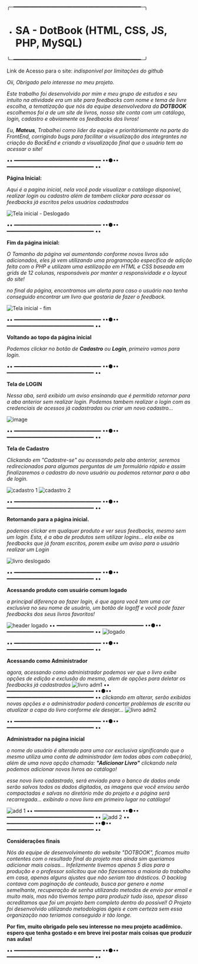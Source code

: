 ╭─━━━━━━━━━━━━━━━━━━━━━━━━━━━━━━━━━━━━━━━━━─╮
- # SA - DotBook (HTML, CSS, JS, PHP, MySQL)
╰─━━━━━━━━━━━━━━━━━━━━━━━━━━━━━━━━━━━━━━━━━─╯

Link de Acesso para o site: *indisponivel por limitações do github*

*Oii, Obrigado pelo interesse no meu projeto.*

*Este trabalho foi desenvolvido por mim e meu grupo de estudos e seu intuito na atividade era um site para feedbacks com nome e tema de livre escolha, a tematização que nós da equipe desenvolvedora da **DOTBOOK** escolhemos foi a de um site de livros, nosso site conta com um catálogo, login, cadastro e obviamente os feedbacks dos livros!*

*Eu, **Mateus**, Trabalhei como lider da equipe e prioritáriamente na parte do FrontEnd, corrigindo bugs para facilitar a visualização dos integrantes na criação do BackEnd e criando a visualização final que o usuário tem ao acessar o site!*

•• ━━━━━━━━━━━━━━━━━━━━━━━━━━━━ ••●•• ━━━━━━━━━━━━━━━━━━━━━━━━━━━━ ••


**Página Inicial:**

*Aqui é a pagina inicial, nela você pode visualizar o catálogo disponivel, realizar login ou cadastro além de tambem clickar para acessar os feedbacks já escritos pelos usuários cadastrados*



![Tela inicial - Deslogado](https://user-images.githubusercontent.com/109548196/193477836-9af2c762-0909-456d-acf4-b2b066eb5bc9.png)


•• ━━━━━━━━━━━━━━━━━━━━━━━━━━━━ ••●•• ━━━━━━━━━━━━━━━━━━━━━━━━━━━━ ••


**Fim da página inicial:**

*O Tamanho da página vai aumentando conforme novos livros são adicionados, eles já vem utilizando uma programação especifica de adição feita com o PHP e utilizam uma estilização em HTML e CSS baseada em grids de 12 colunas, responsáveis por manter a responsividade e o layout do site!*

*no final da página, encontramos um alerta para caso o usuário nao tenha conseguido encontrar um livro que gostaria de fazer o feedback.*


![Tela inicial - fim](https://user-images.githubusercontent.com/109548196/193478322-10cebf97-fd21-42b3-9c65-31d91ce08031.png)


•• ━━━━━━━━━━━━━━━━━━━━━━━━━━━━ ••●•• ━━━━━━━━━━━━━━━━━━━━━━━━━━━━ ••


**Voltando ao topo da página inicial**

*Podemos clickar no botão de **Cadastro** ou **Login**, primeiro vamos para login.*


•• ━━━━━━━━━━━━━━━━━━━━━━━━━━━━ ••●•• ━━━━━━━━━━━━━━━━━━━━━━━━━━━━ ••


**Tela de LOGIN**

*Nessa aba, será exibido um aviso ensinando que é permitido retornar para a aba anterior sem realizar login.*
*Podemos tambem realizar o login com as credenciais de acessos já cadastradas ou criar um novo cadastro...*

![image](https://user-images.githubusercontent.com/109548196/193478954-5e901fe3-5eaf-41b7-8d60-f987823ac59b.png)

•• ━━━━━━━━━━━━━━━━━━━━━━━━━━━━ ••●•• ━━━━━━━━━━━━━━━━━━━━━━━━━━━━ ••

**Tela de Cadastro**

*Clickando em "Cadastre-se" ou acessando pela aba anterior, seremos redirecionados para algumas perguntas de um formulário rápido e assim finalizaremos o cadastro do novo usuário ou podemos retornar para a aba de login.*

![cadastro 1](https://user-images.githubusercontent.com/109548196/193479111-89305246-ad4f-4867-8561-60a20edd6cf5.png)
![cadastro 2](https://user-images.githubusercontent.com/109548196/193479113-d026a5ac-8a18-4931-a02d-db061c6470bf.png)

•• ━━━━━━━━━━━━━━━━━━━━━━━━━━━━ ••●•• ━━━━━━━━━━━━━━━━━━━━━━━━━━━━ ••

**Retornando para a página inicial.**

*podemos clickar em qualquer produto e ver seus feedbacks, mesmo sem um login.*
*Esta, é a aba de produtos sem utilizar logins...*
*ela exibe os feedbacks que já foram escritos, porem exibe um aviso para o usuário realizar um Login*

![livro deslogado](https://user-images.githubusercontent.com/109548196/193479292-786b3087-fc34-4db5-a5bf-4de254594f86.png)

•• ━━━━━━━━━━━━━━━━━━━━━━━━━━━━ ••●•• ━━━━━━━━━━━━━━━━━━━━━━━━━━━━ ••

**Acessando produto com usuário comum logado**

*a principal diferença ao fazer login, é que agora você tem uma cor exclusiva no seu nome de usuário, um botão de logoff e você pode fazer feedbacks dos seus livros favoritos!*

![header logado](https://user-images.githubusercontent.com/109548196/193479666-4b0c0c84-cfc9-4757-ad57-097b9af6e78d.png)
•• ━━━━━━━━━━━━━━━━━━━━━━━━━━━━ ••●•• ━━━━━━━━━━━━━━━━━━━━━━━━━━━━ ••
![logado](https://user-images.githubusercontent.com/109548196/193479361-85128bd2-f00e-476f-88cf-371be26eb1d7.png)

•• ━━━━━━━━━━━━━━━━━━━━━━━━━━━━ ••●•• ━━━━━━━━━━━━━━━━━━━━━━━━━━━━ ••

**Acessando como Administrador**

*agora, acessando como administrador podemos ver que o livro exibe opções de edição e exclusão do mesmo, alem de opções para deletar os feedbacks já cadastrados*
![livro adm1](https://user-images.githubusercontent.com/109548196/193479487-f4837088-dff2-482c-9d7e-2829ddca3ee2.png)
•• ━━━━━━━━━━━━━━━━━━━━━━━━━━━━ ••●•• ━━━━━━━━━━━━━━━━━━━━━━━━━━━━ ••
*clickando em alterar, serão exibidas novas opções e o administrador poderá concertar problemas de escrita ou atualizar a capa do livro conforme ele desejar...*
![livro adm2](https://user-images.githubusercontent.com/109548196/193479512-af54216c-7735-4cae-83d4-950dedad707e.png)

•• ━━━━━━━━━━━━━━━━━━━━━━━━━━━━ ••●•• ━━━━━━━━━━━━━━━━━━━━━━━━━━━━ ••

**Administrador na página inicial**

*o nome do usuário é alterado para uma cor exclusiva significando que o mesmo utiliza uma conta de administrador (em todas abas com cabeçário), além de uma nova opção chamada: **"Adicionar Livro"** clickando nela podemos adicionar novos livros ao catálogo!*

*esse novo livro cadastrado, será enviado para o banco de dados onde serão salvos todos os dados digitados, as imagens que você enviou serão compactadas e salvas no diretório mãe do projeto e a página será recarregada... exibindo o novo livro em primeiro lugar no catálogo!*


![add 1](https://user-images.githubusercontent.com/109548196/193479631-17ae6cfe-a7c1-495d-8df0-20348f957c99.png)
•• ━━━━━━━━━━━━━━━━━━━━━━━━━━━━ ••●•• ━━━━━━━━━━━━━━━━━━━━━━━━━━━━ ••
![add 2](https://user-images.githubusercontent.com/109548196/193479633-c4151483-8fc5-4579-bf04-824566d576be.png)
•• ━━━━━━━━━━━━━━━━━━━━━━━━━━━━ ••●•• ━━━━━━━━━━━━━━━━━━━━━━━━━━━━ ••

**Considerações finais**

*Nós da equipe de desenvolvimento do website "DOTBOOK", ficamos muito contentes com o resultado final do projeto mas ainda sim queriamos adicionar mais coisas...*
*Infelizmente tivemos apenas 5 dias para a produção e o professor solicitou que não fizessemos a maioria do trabalho em casa, apenas alguns ajustes que não seriam tao drásticos.*
*O backlog contava com paginação de conteudo, busca por genero e nome semelhante, recuperação de senha utilizando metodos de envio por email e muito mais, mas não tivemos tempo para produzir tudo isso, apesar disso acreditamos que foi um projeto bem completo dentro do possivel!*
*O Projeto foi desenvolvido utilizando metodologias ágeis e com certeza sem essa organização nao teriamos conseguido ir tão longe.*


**Por fim, muito obrigado pelo seu interesse no meu projeto acadêmico. espero que tenha gostado e em breve irei postar mais coisas que produzir nas aulas!**

•• ━━━━━━━━━━━━━━━━━━━━━━━━━━━━ ••●•• ━━━━━━━━━━━━━━━━━━━━━━━━━━━━ ••
